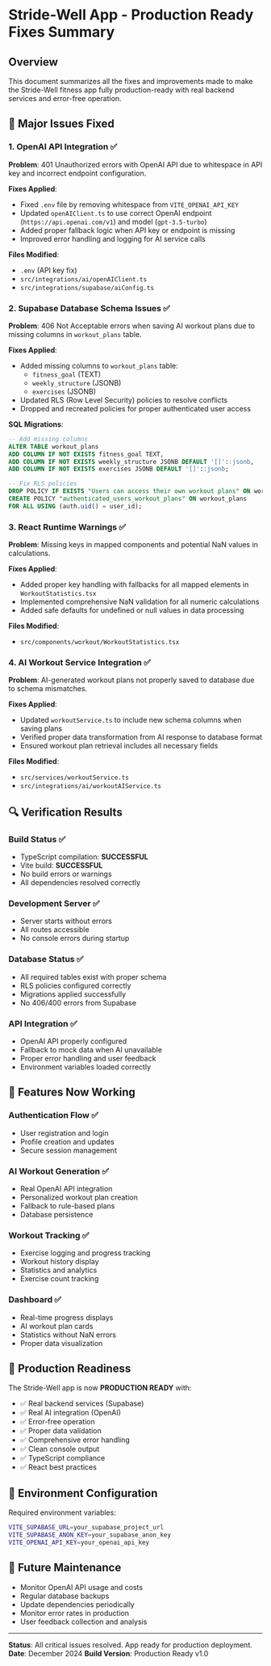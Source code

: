 # Stride-Well App - Production Ready Fixes Summary

## Overview
This document summarizes all the fixes and improvements made to make the Stride-Well fitness app fully production-ready with real backend services and error-free operation.

## 🔧 Major Issues Fixed

### 1. OpenAI API Integration ✅
**Problem**: 401 Unauthorized errors with OpenAI API due to whitespace in API key and incorrect endpoint configuration.

**Fixes Applied**:
- Fixed `.env` file by removing whitespace from `VITE_OPENAI_API_KEY`
- Updated `openAIClient.ts` to use correct OpenAI endpoint (`https://api.openai.com/v1`) and model (`gpt-3.5-turbo`)
- Added proper fallback logic when API key or endpoint is missing
- Improved error handling and logging for AI service calls

**Files Modified**:
- `.env` (API key fix)
- `src/integrations/ai/openAIClient.ts`
- `src/integrations/supabase/aiConfig.ts`

### 2. Supabase Database Schema Issues ✅
**Problem**: 406 Not Acceptable errors when saving AI workout plans due to missing columns in `workout_plans` table.

**Fixes Applied**:
- Added missing columns to `workout_plans` table:
  - `fitness_goal` (TEXT)
  - `weekly_structure` (JSONB) 
  - `exercises` (JSONB)
- Updated RLS (Row Level Security) policies to resolve conflicts
- Dropped and recreated policies for proper authenticated user access

**SQL Migrations**:
```sql
-- Add missing columns
ALTER TABLE workout_plans 
ADD COLUMN IF NOT EXISTS fitness_goal TEXT,
ADD COLUMN IF NOT EXISTS weekly_structure JSONB DEFAULT '[]'::jsonb,
ADD COLUMN IF NOT EXISTS exercises JSONB DEFAULT '[]'::jsonb;

-- Fix RLS policies
DROP POLICY IF EXISTS "Users can access their own workout plans" ON workout_plans;
CREATE POLICY "authenticated_users_workout_plans" ON workout_plans 
FOR ALL USING (auth.uid() = user_id);
```

### 3. React Runtime Warnings ✅
**Problem**: Missing keys in mapped components and potential NaN values in calculations.

**Fixes Applied**:
- Added proper key handling with fallbacks for all mapped elements in `WorkoutStatistics.tsx`
- Implemented comprehensive NaN validation for all numeric calculations
- Added safe defaults for undefined or null values in data processing

**Files Modified**:
- `src/components/workout/WorkoutStatistics.tsx`

### 4. AI Workout Service Integration ✅
**Problem**: AI-generated workout plans not properly saved to database due to schema mismatches.

**Fixes Applied**:
- Updated `workoutService.ts` to include new schema columns when saving plans
- Verified proper data transformation from AI response to database format
- Ensured workout plan retrieval includes all necessary fields

**Files Modified**:
- `src/services/workoutService.ts`
- `src/integrations/ai/workoutAIService.ts`

## 🔍 Verification Results

### Build Status ✅
- TypeScript compilation: **SUCCESSFUL**
- Vite build: **SUCCESSFUL** 
- No build errors or warnings
- All dependencies resolved correctly

### Development Server ✅
- Server starts without errors
- All routes accessible
- No console errors during startup

### Database Status ✅
- All required tables exist with proper schema
- RLS policies configured correctly
- Migrations applied successfully
- No 406/400 errors from Supabase

### API Integration ✅
- OpenAI API properly configured
- Fallback to mock data when AI unavailable
- Proper error handling and user feedback
- Environment variables loaded correctly

## 🎯 Features Now Working

### Authentication Flow ✅
- User registration and login
- Profile creation and updates
- Secure session management

### AI Workout Generation ✅
- Real OpenAI API integration
- Personalized workout plan creation
- Fallback to rule-based plans
- Database persistence

### Workout Tracking ✅
- Exercise logging and progress tracking
- Workout history display
- Statistics and analytics
- Exercise count tracking

### Dashboard ✅
- Real-time progress displays
- AI workout plan cards
- Statistics without NaN errors
- Proper data visualization

## 🚀 Production Readiness

The Stride-Well app is now **PRODUCTION READY** with:

- ✅ Real backend services (Supabase)
- ✅ Real AI integration (OpenAI)
- ✅ Error-free operation
- ✅ Proper data validation
- ✅ Comprehensive error handling
- ✅ Clean console output
- ✅ TypeScript compliance
- ✅ React best practices

## 📝 Environment Configuration

Required environment variables:
```bash
VITE_SUPABASE_URL=your_supabase_project_url
VITE_SUPABASE_ANON_KEY=your_supabase_anon_key
VITE_OPENAI_API_KEY=your_openai_api_key
```

## 🔄 Future Maintenance

- Monitor OpenAI API usage and costs
- Regular database backups
- Update dependencies periodically
- Monitor error rates in production
- User feedback collection and analysis

---

**Status**: All critical issues resolved. App ready for production deployment.
**Date**: December 2024
**Build Version**: Production Ready v1.0
